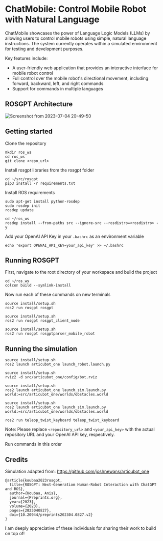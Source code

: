 # ChatMobile: Control Mobile Robot with Natural Language

ChatMobile showcases the power of Language Logic Models (LLMs) by allowing users to control mobile robots using simple, natural language instructions. The system currently operates within a simulated environment for testing and development purposes.

Key features include:
- A user-friendly web application that provides an interactive interface for mobile robot control
- Full control over the mobile robot's directional movement, including forward, backward, left, and right commands
- Support for commands in multiple languages


## ROSGPT Architecture

![Screenshot from 2023-07-04 20-49-50](https://github.com/Gaurang-1402/ChatDrones/assets/71042887/f3534fd5-1ac8-4d55-8e67-fb5f6c0ddf8d)


## Getting started

Clone the repository

```
mkdir ros_ws
cd ros_ws
git clone <repo_url>
```

Install rosgpt libraries from the rosgpt folder

```
cd ~/src/rosgpt
pip3 install -r requirements.txt
```

Install ROS requirements

```
sudo apt-get install python-rosdep
sudo rosdep init
rosdep update
```

```
cd ~/ros_ws
rosdep install --from-paths src --ignore-src --rosdistro=<rosdistro> -y
```


Add your OpenAI API Key in your ```.bashrc``` as an environment variable 

```
echo 'export OPENAI_API_KEY=your_api_key' >> ~/.bashrc
```


## Running ROSGPT

First, navigate to the root directory of your workspace and build the project

```
cd ~/ros_ws
colcon build --symlink-install
```
Now run each of these commands on new terminals

```
source install/setup.sh
ros2 run rosgpt rosgpt
```

```
source install/setup.sh
ros2 run rosgpt rosgpt_client_node 
```

```
source install/setup.sh
ros2 run rosgpt rosgptparser_mobile_robot
```

## Running the simulation

```
source install/setup.sh
ros2 launch articubot_one launch_robot.launch.py

```

```
source install/setup.sh
rviz2 -d src/articubot_one/config/bot.rviz

```

```
source install/setup.sh
ros2 launch articubot_one launch_sim.launch.py world:=src/articubot_one/worlds/obstacles.world

```
```
source install/setup.sh
ros2 launch articubot_one launch_sim.launch.py world:=src/articubot_one/worlds/obstacles.world

```

```
ros2 run teleop_twist_keyboard teleop_twist_keyboard 

```

Note: Please replace `<repository_url>` and `<your_api_key>` with the actual repository URL and your OpenAI API key, respectively.

Run commands in this order





## Credits
Simulation adapted from: https://github.com/joshnewans/articubot_one

```
@article{koubaa2023rosgpt,
  title={ROSGPT: Next-Generation Human-Robot Interaction with ChatGPT and ROS},
  author={Koubaa, Anis},
  journal={Preprints.org},
  year={2023},
  volume={2023},
  pages={2023040827},
  doi={10.20944/preprints202304.0827.v2}
}

```
I am deeply appreciative of these individuals for sharing their work to build on top of!
